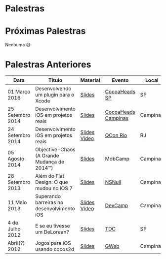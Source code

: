 # Palestras

# Próximas Palestras

Nenhuma :sweat_smile:

# Palestras Anteriores

| Data        | Título | Material | Evento | Local |
| ----------- | ----- | ----- | -------- | ------|
| 01 Março 2016 | Desenvolvendo um plugin para o Xcode | [Slides](https://speakerdeck.com/marcelofabri/desenvolvendo-um-plugin-para-o-xcode) | [CocoaHeads SP](http://www.meetup.com/pt-BR/AppsterdamBR/) | SP |
| 25 Setembro 2014 | Desenvolvimento iOS em projetos reais | [Slides](https://speakerdeck.com/marcelofabri/desenvolvimento-ios-em-projetos-reais-qcon-rio-2014) | [CocoaHeads Campinas](http://www.meetup.com/pt-BR/CocoaHeadsCPS/) | Campinas |
| 24 Setembro 2014 | Desenvolvimento iOS em projetos reais |  [Slides](https://speakerdeck.com/marcelofabri/desenvolvimento-ios-em-projetos-reais-qcon-rio-2014) [Vídeo](https://www.infoq.com/br/presentations/desenvolvimento-ios-em-projetos-reais) | [QCon Rio](http://qconrio.com) | RJ |
| 05 Agosto 2014 | Objective-Chaos (A Grande Mudança de 2014™) | [Slides](https://speakerdeck.com/marcelofabri/objective-chaos-a-grande-mudanca-de-2014) | MobCamp | Campinas |
| 28 Setembro 2013 | Além do Flat Design: O que mudou no iOS 7 | [Slides](https://speakerdeck.com/marcelofabri/alem-do-flat-design-o-que-mudou-no-ios-74) | [NSNull](http://www.eventbrite.com/e/nsnull-registration-8220015287#) | Campinas |
| 11 Maio 2013 | Superando barreiras no desenvolvimento iOS |  [Slides](https://speakerdeck.com/marcelofabri/superando-barreiras-no-desenvolvimento-ios) [Vídeo](https://www.infoq.com/br/presentations/superando-barreiras-ios) | [DevCamp](http://www.devcamp.com.br) | Campinas |
| 4 de Julho 2012 | E se eu tivesse um DeLorean? | [Slides](https://speakerdeck.com/marcelofabri/e-se-eu-tivesse-um-delorean-tdc-2012) | [TDC](http://thedevelopersconference.com.br) | SP |
| Abril(?) 2012 | Jogos para iOS usando cocos2d | [Slides](https://speakerdeck.com/marcelofabri/jogos-para-ios-usando-cocos2d) | [GWeb](https://www.facebook.com/groups/gwebcampinas) | Campinas |



